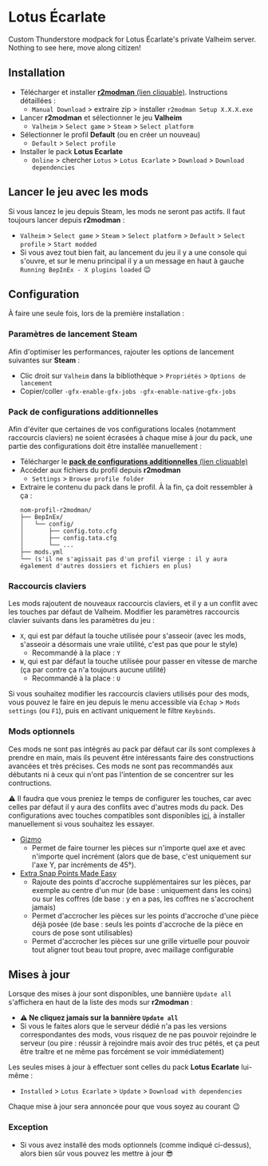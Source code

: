 # Lotus Écarlate

Custom Thunderstore modpack for Lotus Écarlate's private Valheim server. Nothing
to see here, move along citizen!

## Installation

- Télécharger et installer [**r2modman** (lien cliquable)](https://thunderstore.io/c/valheim/p/ebkr/r2modman/). Instructions détaillées :
  - `Manual Download` > extraire zip > installer `r2modman Setup X.X.X.exe`
- Lancer **r2modman** et sélectionner le jeu **Valheim**
  - `Valheim` > `Select game` > `Steam` > `Select platform`
- Sélectionner le profil **Default** (ou en créer un nouveau)
  - `Default` > `Select profile`
- Installer le pack **Lotus Ecarlate**
  - `Online` > chercher `Lotus` > `Lotus Ecarlate` > `Download` > `Download dependencies`

## Lancer le jeu avec les mods

Si vous lancez le jeu depuis Steam, les mods ne seront pas actifs.
Il faut toujours lancer depuis **r2modman** :

- `Valheim` > `Select game` > `Steam` > `Select platform` > `Default` > `Select profile` > `Start modded`
- Si vous avez tout bien fait, au lancement du jeu il y a une console qui s'ouvre, et sur le menu principal il y a un message en haut à gauche `Running BepInEx - X plugins loaded` 😉

## Configuration

À faire une seule fois, lors de la première installation :

### Paramètres de lancement Steam

Afin d'optimiser les performances, rajouter les options de lancement suivantes sur **Steam** :

- Clic droit sur `Valheim` dans la bibliothèque > `Propriétés` > `Options de lancement`
- Copier/coller `-gfx-enable-gfx-jobs -gfx-enable-native-gfx-jobs`

### Pack de configurations additionnelles

Afin d'éviter que certaines de vos configurations locales (notamment raccourcis claviers) ne soient écrasées à chaque mise à jour du pack, une partie des configurations doit être installée manuellement :

- Télécharger le [**pack de configurations additionnelles** (lien cliquable)](https://github.com/nbusseneau/lotus-ecarlate-valheim-modpack/releases/latest/download/pack_configs_additionnelles.zip)
- Accéder aux fichiers du profil depuis **r2modman**
  - `Settings` > `Browse profile folder`
- Extraire le contenu du pack dans le profil. À la fin, ça doit ressembler à ça :
  ```
  nom-profil-r2modman/
  ├── BepInEx/
  │   └── config/
  │       ├── config.toto.cfg
  │       ├── config.tata.cfg
  │       └── ...
  ├── mods.yml
  └── (s'il ne s'agissait pas d'un profil vierge : il y aura également d'autres dossiers et fichiers en plus)
  ```

### Raccourcis claviers

Les mods rajoutent de nouveaux raccourcis claviers, et il y a un conflit avec les touches par défaut de Valheim.
Modifier les paramètres raccourcis clavier suivants dans les paramètres du jeu :

- `X`, qui est par défaut la touche utilisée pour s'asseoir (avec les mods, s'asseoir a désormais une vraie utilité, c'est pas que pour le style)
  - Recommandé à la place : `Y`
- `W`, qui est par défaut la touche utilisée pour passer en vitesse de marche (ça par contre ça n'a toujours aucune utilité)
  - Recommandé à la place : `U`

Si vous souhaitez modifier les raccourcis claviers utilisés pour des mods, vous pouvez le faire en jeu depuis le menu accessible via `Échap` > `Mods settings` (ou `F1`), puis en activant uniquement le filtre `Keybinds`.

### Mods optionnels

Ces mods ne sont pas intégrés au pack par défaut car ils sont complexes à prendre en main, mais ils peuvent être intéressants faire des constructions avancées et très précises. Ces mods ne sont pas recommandés aux débutants ni à ceux qui n'ont pas l'intention de se concentrer sur les contructions.

⚠️ Il faudra que vous preniez le temps de configurer les touches, car avec celles par défaut il y aura des conflits avec d'autres mods du pack. Des configurations avec touches compatibles sont disponibles [ici](https://github.com/nbusseneau/lotus-ecarlate-valheim-modpack/tree/main/optionalClientConfig/), à installer manuellement si vous souhaitez les essayer.

- [Gizmo](https://thunderstore.io/c/valheim/p/ComfyMods/Gizmo/)
  - Permet de faire tourner les pièces sur n'importe quel axe et avec n'importe quel incrément (alors que de base, c'est uniquement sur l'axe Y, par incréments de 45°).
- [Extra Snap Points Made Easy](https://thunderstore.io/c/valheim/p/Searica/Extra_Snap_Points_Made_Easy/)
  - Rajoute des points d'accroche supplémentaires sur les pièces, par exemple au centre d'un mur (de base : uniquement dans les coins) ou sur les coffres (de base : y en a pas, les coffres ne s'accrochent jamais)
  - Permet d'accrocher les pièces sur les points d'accroche d'une pièce déjà posée (de base : seuls les points d'accroche de la pièce en cours de pose sont utilisables)
  - Permet d'accrocher les pièces sur une grille virtuelle pour pouvoir tout aligner tout beau tout propre, avec maillage configurable

## Mises à jour

Lorsque des mises à jour sont disponibles, une bannière `Update all` s'affichera en haut de la liste des mods sur **r2modman** :

- **⚠️ Ne cliquez jamais sur la bannière `Update all`**
- Si vous le faites alors que le serveur dédié n'a pas les versions correspondantes des mods, vous risquez de ne pas pouvoir rejoindre le serveur (ou pire : réussir à rejoindre mais avoir des truc pétés, et ça peut être traître et ne même pas forcément se voir immédiatement)

Les seules mises à jour à effectuer sont celles du pack **Lotus Ecarlate** lui-même :

- `Installed` > `Lotus Ecarlate` > `Update` > `Download with dependencies`

Chaque mise à jour sera annoncée pour que vous soyez au courant 😉

### Exception

- Si vous avez installé des mods optionnels (comme indiqué ci-dessus), alors bien sûr vous pouvez les mettre à jour 😎
